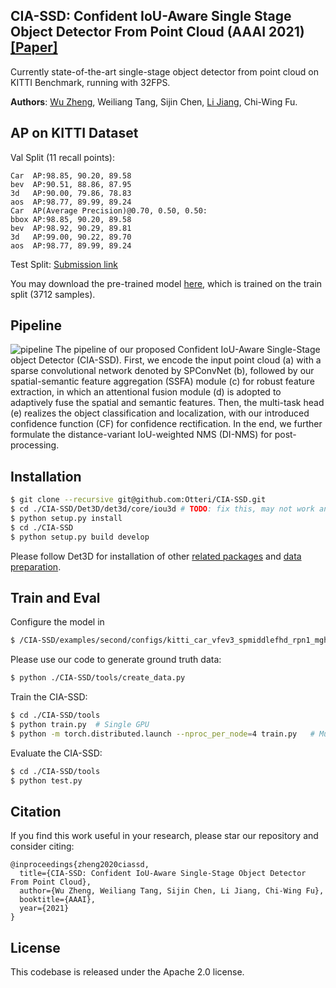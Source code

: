## CIA-SSD: Confident IoU-Aware Single Stage Object Detector From Point Cloud (AAAI 2021) [[Paper]](https://arxiv.org/abs/2012.03015)

Currently state-of-the-art single-stage object detector from point cloud on KITTI Benchmark, running with 32FPS.

**Authors**: [Wu Zheng](https://github.com/Vegeta2020), Weiliang Tang, Sijin Chen, [Li Jiang](https://github.com/llijiang), Chi-Wing Fu.

## AP on KITTI Dataset

Val Split (11 recall points):
```
Car  AP:98.85, 90.20, 89.58
bev  AP:90.51, 88.86, 87.95
3d   AP:90.00, 79.86, 78.83
aos  AP:98.77, 89.99, 89.24
Car  AP(Average Precision)@0.70, 0.50, 0.50:
bbox AP:98.85, 90.20, 89.58
bev  AP:98.92, 90.29, 89.81
3d   AP:99.00, 90.22, 89.70
aos  AP:98.77, 89.99, 89.24
```

Test Split: [Submission link](http://www.cvlibs.net/datasets/kitti/eval_object_detail.php?&result=b4e17f75f5baa917c4f250e832aace71682c3a84)

You may download the pre-trained model [here](https://drive.google.com/file/d/1SElYNQCsr4gctqLxmB6Fc4t7Ed8SgBgs/view?usp=sharing), which is trained on the train split (3712 samples).

## Pipeline

![pipeline](https://github.com/Vegeta2020/CIA-SSD/blob/master/pictures/pipeline.png)
The pipeline of our proposed Confident IoU-Aware Single-Stage object Detector (CIA-SSD). First, we encode the input point cloud (a) with a sparse convolutional network denoted by SPConvNet (b), followed by our spatial-semantic feature aggregation (SSFA) module (c) for robust feature extraction, in which an attentional fusion module (d) is adopted to adaptively fuse the spatial and semantic features. Then, the multi-task head (e) realizes the object classification and localization, with our introduced confidence function (CF) for confidence rectification. In the end, we further formulate the distance-variant IoU-weighted NMS (DI-NMS) for post-processing.

## Installation

```bash
$ git clone --recursive git@github.com:Otteri/CIA-SSD.git
$ cd ./CIA-SSD/Det3D/det3d/core/iou3d # TODO: fix this, may not work anymore
$ python setup.py install
$ cd ./CIA-SSD
$ python setup.py build develop
```
Please follow Det3D for installation of other [related packages](https://github.com/poodarchu/Det3D/blob/master/INSTALLATION.md) and [data preparation](https://github.com/poodarchu/Det3D/blob/master/GETTING_STARTED.md).

## Train and Eval

Configure the model in
```bash
$ /CIA-SSD/examples/second/configs/kitti_car_vfev3_spmiddlefhd_rpn1_mghead_syncbn.py
```

Please use our code to generate ground truth data:
```bash
$ python ./CIA-SSD/tools/create_data.py
```

Train the CIA-SSD:
```bash
$ cd ./CIA-SSD/tools
$ python train.py  # Single GPU
$ python -m torch.distributed.launch --nproc_per_node=4 train.py   # Multiple GPU
```

Evaluate the CIA-SSD:
```bash
$ cd ./CIA-SSD/tools
$ python test.py
```

## Citation
If you find this work useful in your research, please star our repository and consider citing:
```
@inproceedings{zheng2020ciassd,
  title={CIA-SSD: Confident IoU-Aware Single-Stage Object Detector From Point Cloud},
  author={Wu Zheng, Weiliang Tang, Sijin Chen, Li Jiang, Chi-Wing Fu},
  booktitle={AAAI},
  year={2021}
}
```

## License
This codebase is released under the Apache 2.0 license.
